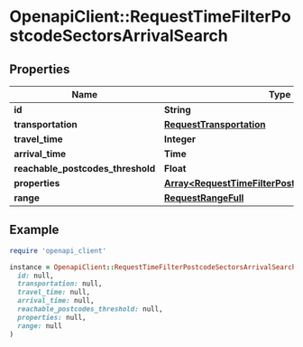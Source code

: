 # OpenapiClient::RequestTimeFilterPostcodeSectorsArrivalSearch

## Properties

| Name | Type | Description | Notes |
| ---- | ---- | ----------- | ----- |
| **id** | **String** |  |  |
| **transportation** | [**RequestTransportation**](RequestTransportation.md) |  |  |
| **travel_time** | **Integer** |  |  |
| **arrival_time** | **Time** |  |  |
| **reachable_postcodes_threshold** | **Float** |  |  |
| **properties** | [**Array&lt;RequestTimeFilterPostcodeSectorsProperty&gt;**](RequestTimeFilterPostcodeSectorsProperty.md) |  |  |
| **range** | [**RequestRangeFull**](RequestRangeFull.md) |  | [optional] |

## Example

```ruby
require 'openapi_client'

instance = OpenapiClient::RequestTimeFilterPostcodeSectorsArrivalSearch.new(
  id: null,
  transportation: null,
  travel_time: null,
  arrival_time: null,
  reachable_postcodes_threshold: null,
  properties: null,
  range: null
)
```

